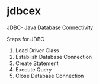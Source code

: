 # jdbcex
JDBC- Java Database Connectivity

Steps for JDBC
1. Load Driver Class
2. Establish Database Connection
3. Create Statement
4. Execute Query
5. Close Database Connection